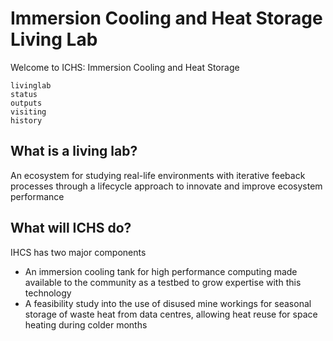 # Immersion Cooling and Heat Storage Living Lab

Welcome to ICHS: Immersion Cooling and Heat Storage


```{toctree}
livinglab
status
outputs
visiting
history
```


## What is a living lab?

An ecosystem for studying real-life environments with iterative feeback processes through a lifecycle approach to innovate and improve ecosystem performance

## What will ICHS do?

IHCS has two major components

 - An immersion cooling tank for high performance computing made available to the community as a testbed to grow expertise with this technology
 - A feasibility study into the use of disused mine workings for seasonal storage of waste heat from data centres, allowing heat reuse for space heating during colder months
 
